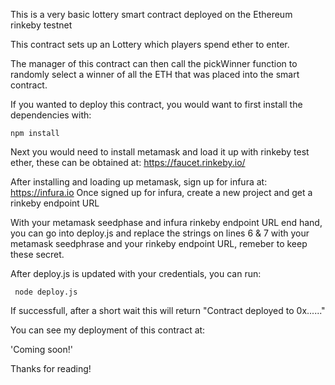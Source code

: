 This is a very basic lottery smart contract deployed on the Ethereum rinkeby testnet

This contract sets up an Lottery which players spend ether to enter.

The manager of this contract can then call the pickWinner function to randomly select a 
winner of all the ETH that was placed into the smart contract.

If you wanted to deploy this contract, you would want to first install the dependencies 
with:

```npm install```

Next you would need to install metamask and load it up with rinkeby test ether, 
these can be obtained at: https://faucet.rinkeby.io/

After installing and loading up metamask, sign up for infura at: https://infura.io
Once signed up for infura, create a new project and get a rinkeby endpoint URL

With your metamask seedphase and infura rinkeby endpoint URL end hand, you can go 
into deploy.js and replace the strings on lines 6 & 7 with your metamask seedphrase
and your rinkeby endpoint URL, remeber to keep these secret.

After deploy.js is updated with your credentials, you can run:

``` node deploy.js```

If successfull, after a short wait this will return "Contract deployed to 0x......"

You can see my deployment of this contract at: 

 'Coming soon!'

Thanks for reading!